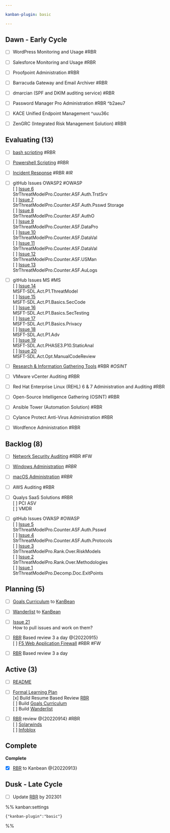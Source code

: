 ```yaml
---

kanban-plugin: basic

---
```


## Dawn - Early Cycle

- [ ] WordPress Monitoring and Usage #RBR
- [ ] Salesforce Monitoring and Usage #RBR
- [ ] Proofpoint Administration #RBR
- [ ] Barracuda Gateway and Email Archiver #RBR
- [ ] dmarcian (SPF and DKIM auditing service) #RBR
- [ ] Password Manager Pro Administration #RBR ^b2aeu7
- [ ] KACE Unified Endpoint Management ^uuu36c
- [ ] ZenGRC (Integrated Risk Management Solution) #RBR


## Evaluating (13)

- [ ] [bash scripting](bashnotes.md) #RBR
- [ ] [Powershell Scripting](psnotes.md) #RBR
- [ ] [Incident Response](IRnotes.md) #RBR <em>#IR</em>
- [ ] gitHub Issues OWASP2 #OWASP<br>    [ ] [Issue 6 ](obsidian://shell-commands/?vault=studious-garbanzo&execute=262pfp9ome&_gh_repo1=rra-dev/studious-garbanzo&_gh_issue9=1)<br>    StrThreatModelPro.Counter.ASF.Auth.TrstSrv<br>    [ ] [Issue 7 ](obsidian://shell-commands/?vault=studious-garbanzo&execute=262pfp9ome&_gh_repo1=rra-dev/studious-garbanzo&_gh_issue9=1)<br>    StrThreatModelPro.Counter.ASF.Auth.Psswd Storage<br>    [ ] [Issue 8 ](obsidian://shell-commands/?vault=studious-garbanzo&execute=262pfp9ome&_gh_repo1=rra-dev/studious-garbanzo&_gh_issue9=1)<br>    StrThreatModelPro.Counter.ASF.AuthO<br>    [ ] [Issue 9 ](obsidian://shell-commands/?vault=studious-garbanzo&execute=262pfp9ome&_gh_repo1=rra-dev/studious-garbanzo&_gh_issue9=1)<br>    StrThreatModelPro.Counter.ASF.DataPro<br>    [ ] [Issue 10 ](obsidian://shell-commands/?vault=studious-garbanzo&execute=262pfp9ome&_gh_repo1=rra-dev/studious-garbanzo&_gh_issue9=1)<br>    StrThreatModelPro.Counter.ASF.DataVal<br>    [ ] [Issue 11 ](obsidian://shell-commands/?vault=studious-garbanzo&execute=262pfp9ome&_gh_repo1=rra-dev/studious-garbanzo&_gh_issue9=1)<br>    StrThreatModelPro.Counter.ASF.DataVal<br>    [ ] [Issue 12 ](obsidian://shell-commands/?vault=studious-garbanzo&execute=262pfp9ome&_gh_repo1=rra-dev/studious-garbanzo&_gh_issue9=1)<br>    StrThreatModelPro.Counter.ASF.USMan<br>    [ ] [Issue 13 ](obsidian://shell-commands/?vault=studious-garbanzo&execute=262pfp9ome&_gh_repo1=rra-dev/studious-garbanzo&_gh_issue9=1)<br>    StrThreatModelPro.Counter.ASF.AuLogs
- [ ] gitHub Issues MS #MS<br>    [ ] [Issue 14 ](obsidian://shell-commands/?vault=studious-garbanzo&execute=262pfp9ome&_gh_repo1=rra-dev/studious-garbanzo&_gh_issue9=1)<br>    MSFT-SDL.Act.P1.ThreatModel<br>    [ ] [Issue 15 ](obsidian://shell-commands/?vault=studious-garbanzo&execute=262pfp9ome&_gh_repo1=rra-dev/studious-garbanzo&_gh_issue9=1)<br>    MSFT-SDL.Act.P1.Basics.SecCode<br>    [ ] [Issue 16 ](obsidian://shell-commands/?vault=studious-garbanzo&execute=262pfp9ome&_gh_repo1=rra-dev/studious-garbanzo&_gh_issue9=1)<br>    MSFT-SDL.Act.P1.Basics.SecTesting<br>    [ ] [Issue 17 ](obsidian://shell-commands/?vault=studious-garbanzo&execute=262pfp9ome&_gh_repo1=rra-dev/studious-garbanzo&_gh_issue9=1)<br>    MSFT-SDL.Act.P1.Basics.Privacy<br>    [ ] [Issue 18 ](obsidian://shell-commands/?vault=studious-garbanzo&execute=262pfp9ome&_gh_repo1=rra-dev/studious-garbanzo&_gh_issue9=1)<br>    MSFT-SDL.Act.P1.Adv<br>    [ ] [Issue 19 ](obsidian://shell-commands/?vault=studious-garbanzo&execute=262pfp9ome&_gh_repo1=rra-dev/studious-garbanzo&_gh_issue9=1)<br>    MSFT-SDL.Act.PHASE3.P10.StaticAnal<br>    [ ] [Issue 20 ](obsidian://shell-commands/?vault=studious-garbanzo&execute=262pfp9ome&_gh_repo1=rra-dev/studious-garbanzo&_gh_issue9=1)<br>    MSFT-SDL.Act.Opt.ManualCodeReview
- [ ] [Research & Information Gathering Tools](RXnotes.md) #RBR <em>#OSINT</em>
- [ ] VMware vCenter Auditing #RBR
- [ ] Red Hat Enterprise Linux (REHL) 6 & 7 Administration and Auditing #RBR
- [ ] Open-Source Intelligence Gathering (OSINT) #RBR
- [ ] Ansible Tower (Automation Solution) #RBR
- [ ] Cylance Protect Anti-Virus Administration #RBR
- [ ] Wordfence Administration #RBR


## Backlog (8)

- [ ] [Network Security Auditing](NetSecAuditing.md) #RBR #FW
- [ ] [Windows Administration](MSnotes.md) <em>#RBR</em>
- [ ] [macOS Administration](macadnotes.md) <em>#RBR</em>
- [ ] AWS Auditing #RBR
- [ ] Qualys SaaS Solutions #RBR<br>	[ ] PCI ASV<br>	[ ] VMDR
- [ ] gitHub Issues OWASP #OWASP<br>    [ ] [Issue 5 ](obsidian://shell-commands/?vault=studious-garbanzo&execute=262pfp9ome&_gh_repo1=rra-dev/studious-garbanzo&_gh_issue9=1)<br>    StrThreatModelPro.Counter.ASF.Auth.Psswd<br>    [ ] [Issue 4 ](obsidian://shell-commands/?vault=studious-garbanzo&execute=262pfp9ome&_gh_repo1=rra-dev/studious-garbanzo&_gh_issue9=1)<br>    StrThreatModelPro.Counter.ASF.Auth.Protocols<br>    [ ] [Issue 3 ](obsidian://shell-commands/?vault=studious-garbanzo&execute=262pfp9ome&_gh_repo1=rra-dev/studious-garbanzo&_gh_issue9=1)<br>    StrThreatModelPro.Rank.Over.RiskModels<br>    [ ] [Issue 2 ](obsidian://shell-commands/?vault=studious-garbanzo&execute=262pfp9ome&_gh_repo1=rra-dev/studious-garbanzo&_gh_issue9=2)<br>    StrThreatModelPro.Rank.Over.Methodologies<br>    [ ] [Issue 1 ](obsidian://shell-commands/?vault=studious-garbanzo&execute=262pfp9ome&_gh_repo1=rra-dev/studious-garbanzo&_gh_issue9=1)<br>    StrThreatModelPro.Decomp.Doc.ExitPoints


## Planning (5)

- [ ] [Goals Curriculum](Goals%20Curriculum.md) to [KanBean](KanBean.md)
- [ ] [Wanderlist](Wanderlist.md) to [KanBean](KanBean.md)
- [ ] [Issue 21 ](obsidian://shell-commands/?vault=studious-garbanzo&execute=262pfp9ome&_gh_repo1=rra-dev/studious-garbanzo&_gh_issue9=1)<br>    How to pull issues and work on them?
- [ ] [RBR](Resbasedrev.md) Based review 3 a day @{20220915}<br>    [ ] [F5 Web Application Firewall](WAFnotes.md) #RBR <em>#FW</em>
- [ ] [RBR](Resbasedrev.md) Based review 3 a day


## Active (3)

- [ ] [README](README.md)
- [ ] [Formal Learning Plan](Formal%20Learning%20Plan%20@{20220912}.md)<br>    [x] Build Resume Based Review [RBR](Resbasedrev.md)<br>    [ ] Build [Goals Curriculum](Goals%20Curriculum.md)<br>    [ ] Build [Wanderlist](Wanderlist.md)
- [ ] [RBR](Resbasedrev.md) review @{20220914} #RBR<br>    [ ] [Solarwinds](Solarwinds.md) <br>    [ ] [Infoblox](Infoblox.md)


## Complete

**Complete**
- [x] [RBR](Resbasedrev.md)  to Kanbean @{20220913}


## Dusk - Late Cycle

- [ ] Update [RBR](Resbasedrev.md) by 202301




%% kanban:settings
```
{"kanban-plugin":"basic"}
```
%%